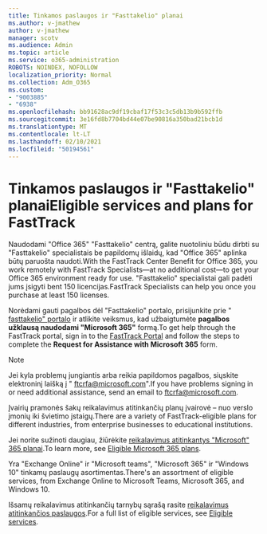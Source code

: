 ```yaml
---
title: Tinkamos paslaugos ir "Fasttakelio" planai
ms.author: v-jmathew
author: v-jmathew
manager: scotv
ms.audience: Admin
ms.topic: article
ms.service: o365-administration
ROBOTS: NOINDEX, NOFOLLOW
localization_priority: Normal
ms.collection: Adm_O365
ms.custom:
- "9003885"
- "6938"
ms.openlocfilehash: bb91628ac9df19cbaf17f53c3c5db13b9b592ffb
ms.sourcegitcommit: 3e16fd8b7704bd44e07be90816a350bad21bcb1d
ms.translationtype: MT
ms.contentlocale: lt-LT
ms.lasthandoff: 02/10/2021
ms.locfileid: "50194561"
---
```

# <a name="eligible-services-and-plans-for-fasttrack"></a><span data-ttu-id="c3074-102">Tinkamos paslaugos ir "Fasttakelio" planai</span><span class="sxs-lookup"><span data-stu-id="c3074-102">Eligible services and plans for FastTrack</span></span>

<span data-ttu-id="c3074-103">Naudodami "Office 365" "Fasttakelio" centrą, galite nuotoliniu būdu dirbti su "Fasttakelio" specialistais be papildomų išlaidų, kad "Office 365" aplinka būtų paruošta naudoti.</span><span class="sxs-lookup"><span data-stu-id="c3074-103">With the FastTrack Center Benefit for Office 365, you work remotely with FastTrack Specialists—at no additional cost—to get your Office 365 environment ready for use.</span></span> <span data-ttu-id="c3074-104">"Fasttakelio" specialistai gali padėti jums įsigyti bent 150 licencijas.</span><span class="sxs-lookup"><span data-stu-id="c3074-104">FastTrack Specialists can help you once you purchase at least 150 licenses.</span></span>

<span data-ttu-id="c3074-105">Norėdami gauti pagalbos dėl "Fasttakelio" portalo, prisijunkite prie " [fasttakelio" portalo](https://go.microsoft.com/fwlink/?linkid=2125443) ir atlikite veiksmus, kad užbaigtumėte **pagalbos užklausą naudodami "Microsoft 365"** formą.</span><span class="sxs-lookup"><span data-stu-id="c3074-105">To get help through the FastTrack portal, sign in to the [FastTrack Portal](https://go.microsoft.com/fwlink/?linkid=2125443) and follow the steps to complete the **Request for Assistance with Microsoft 365** form.</span></span>

> [!NOTE]
> <span data-ttu-id="c3074-106">Jei kyla problemų jungiantis arba reikia papildomos pagalbos, siųskite elektroninį laišką į " [ftcrfa@microsoft.com](mailto:ftcrfa@microsoft.com)".</span><span class="sxs-lookup"><span data-stu-id="c3074-106">If you have problems signing in or need additional assistance, send an email to [ftcrfa@microsoft.com](mailto:ftcrfa@microsoft.com).</span></span>

<span data-ttu-id="c3074-107">Įvairių pramonės šakų reikalavimus atitinkančių planų įvairovė – nuo verslo įmonių iki švietimo įstaigų.</span><span class="sxs-lookup"><span data-stu-id="c3074-107">There are a variety of FastTrack-eligible plans for different industries, from enterprise businesses to educational institutions.</span></span>

<span data-ttu-id="c3074-108">Jei norite sužinoti daugiau, žiūrėkite [reikalavimus atitinkantys "Microsoft" 365 planai](https://go.microsoft.com/fwlink/?linkid=2125459).</span><span class="sxs-lookup"><span data-stu-id="c3074-108">To learn more, see [Eligible Microsoft 365 plans](https://go.microsoft.com/fwlink/?linkid=2125459).</span></span>

<span data-ttu-id="c3074-109">Yra "Exchange Online" ir "Microsoft teams", "Microsoft 365" ir "Windows 10" tinkamų paslaugų asortimentas.</span><span class="sxs-lookup"><span data-stu-id="c3074-109">There's an assortment of eligible services, from Exchange Online to Microsoft Teams, Microsoft 365, and Windows 10.</span></span>

<span data-ttu-id="c3074-110">Išsamų reikalavimus atitinkančių tarnybų sąrašą rasite [reikalavimus atitinkančios paslaugos](https://go.microsoft.com/fwlink/?linkid=2125636).</span><span class="sxs-lookup"><span data-stu-id="c3074-110">For a full list of eligible services, see [Eligible services](https://go.microsoft.com/fwlink/?linkid=2125636).</span></span>
